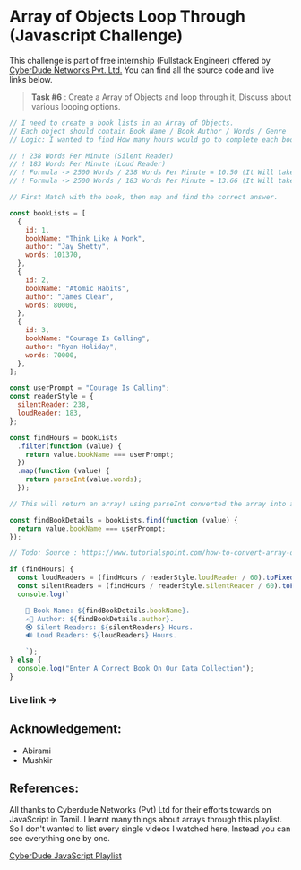 # Array of Objects Loop Through (Javascript Challenge)
This challenge is part of free internship (Fullstack Engineer) offered by [CyberDude Networks Pvt. Ltd.](https://cyberdudenetworks.com) You can find all the source code and live links below.

> **Task #6** : Create a Array of Objects and loop through it, Discuss about various looping options.
>
> 

```js
// I need to create a book lists in an Array of Objects.
// Each object should contain Book Name / Book Author / Words / Genre
// Logic: I wanted to find How many hours would go to complete each book.

// ! 238 Words Per Minute (Silent Reader)
// ! 183 Words Per Minute (Loud Reader)
// ! Formula -> 2500 Words / 238 Words Per Minute = 10.50 (It Will take approximately ~10 Minutes) (Avergae Silent Reader);
// ! Formula -> 2500 Words / 183 Words Per Minute = 13.66 (It Will take appriximately ~13 Minutes) (Average Loud Reader);

// First Match with the book, then map and find the correct answer.

const bookLists = [
  {
    id: 1,
    bookName: "Think Like A Monk",
    author: "Jay Shetty",
    words: 101370,
  },
  {
    id: 2,
    bookName: "Atomic Habits",
    author: "James Clear",
    words: 80000,
  },
  {
    id: 3,
    bookName: "Courage Is Calling",
    author: "Ryan Holiday",
    words: 70000,
  },
];

const userPrompt = "Courage Is Calling";
const readerStyle = {
  silentReader: 238,
  loudReader: 183,
};

const findHours = bookLists
  .filter(function (value) {
    return value.bookName === userPrompt;
  })
  .map(function (value) {
    return parseInt(value.words);
  });

// This will return an array! using parseInt converted the array into an Number.

const findBookDetails = bookLists.find(function (value) {
  return value.bookName === userPrompt;
});

// Todo: Source : https://www.tutorialspoint.com/how-to-convert-array-of-strings-to-array-of-numbers-in-javascript

if (findHours) {
  const loudReaders = (findHours / readerStyle.loudReader / 60).toFixed(1);
  const silentReaders = (findHours / readerStyle.silentReader / 60).toFixed(1);
  console.log(`

    📕 Book Name: ${findBookDetails.bookName}.
    ✍🏽 Author: ${findBookDetails.author}.
    🔇 Silent Readers: ${silentReaders} Hours.  
    🔊 Loud Readers: ${loudReaders} Hours.  

    `);
} else {
  console.log("Enter A Correct Book On Our Data Collection");
}

```
### Live link -> 


## Acknowledgement:
- Abirami
- Mushkir

## References:
All thanks to Cyberdude Networks (Pvt) Ltd for their efforts towards on JavaScript in Tamil. I learnt many things about arrays through this playlist. So I don't wanted to list every single videos I watched here, Instead you can see everything one by one.

[CyberDude JavaScript Playlist](https://www.youtube.com/playlist?list=PL73Obo20O_7ihsIM5K-hHYPrcqkkdQcLa)
